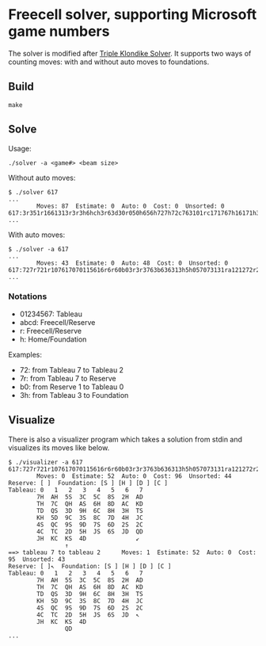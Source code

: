 # Freecell solver, supporting Microsoft game numbers

The solver is modified after [Triple Klondike Solver](https://github.com/macroxue/triple-klondike). 
It supports two ways of counting moves: with and without auto moves to foundations.

## Build
```
make
```

## Solve
Usage:
```
./solver -a <game#> <beam size>
```

Without auto moves:
```
$ ./solver 617
...
        Moves: 87  Estimate: 0  Auto: 0  Cost: 0  Unsorted: 0
617:3r351r1661313r3r3h6hch3r63d30r050h656h727h72c763101rc171767h16171h3h3h5h3h212h2r232hahbh2r2h5h5h5h4r4h5h5h535h5hbh0h050h46424h010h3h4h2h7h6h6h6hch1h3h5h5h6h6hbh1h1h1h5h5h6hah
...
```

With auto moves:
```
$ ./solver -a 617
...
        Moves: 43  Estimate: 0  Auto: 48  Cost: 0  Unsorted: 0
617:727r721r107617070115616r6r60b03r3r3763b636313h5h057073131ra121272r2627474h43424h020701
...
```

### Notations
* 01234567: Tableau 
* abcd: Freecell/Reserve
* r: Freecell/Reserve
* h: Home/Foundation

Examples:
* 72: from Tableau 7 to Tableau 2
* 7r: from Tableau 7 to Reserve 
* b0: from Reserve 1 to Tableau 0
* 3h: from Tableau 3 to Foundation

## Visualize
There is also a visualizer program which takes a solution from stdin and visualizes its moves like below.
```
$ ./visualizer -a 617
617:727r721r107617070115616r6r60b03r3r3763b636313h5h057073131ra121272r2627474h43424h020701
        Moves: 0  Estimate: 52  Auto: 0  Cost: 96  Unsorted: 44                         
Reserve: [ ]  Foundation: [S ] [H ] [D ] [C ]         
Tableau: 0   1   2   3   4   5   6   7                                                  
        7H  AH  5S  3C  5C  8S  2H  AD                                                   
        TH  7C  QH  AS  6H  8D  AC  KD                                                 
        TD  QS  3D  9H  6C  8H  3H  TS                                                  
        KH  5D  9C  3S  8C  7D  4H  JC                
        4S  QC  9S  9D  7S  6D  2S  2C                                                  
        4C  TC  2D  5H  JS  6S  JD  QD                 
        JH  KC  KS  4D              ↙ 
                ↑                                                                       
==> tableau 7 to tableau 2      Moves: 1  Estimate: 52  Auto: 0  Cost: 95  Unsorted: 43
Reserve: [ ]↖  Foundation: [S ] [H ] [D ] [C ]                                           
Tableau: 0   1   2   3   4   5   6   7                 
        7H  AH  5S  3C  5C  8S  2H  AD
        TH  7C  QH  AS  6H  8D  AC  KD                                                   
        TD  QS  3D  9H  6C  8H  3H  TS                    
        KH  5D  9C  3S  8C  7D  4H  JC                                                 
        4S  QC  9S  9D  7S  6D  2S  2C                                                  
        4C  TC  2D  5H  JS  6S  JD  ↖                  
        JH  KC  KS  4D                                                                  
                QD                                                                        
...
```
